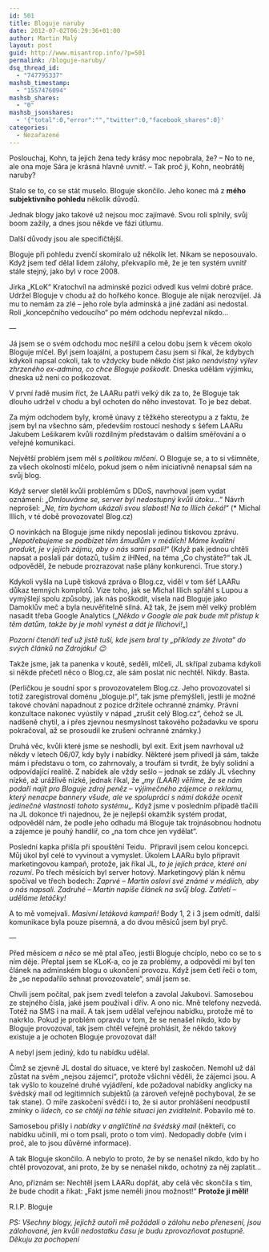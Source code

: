 ```yaml
---
id: 501
title: Bloguje naruby
date: 2012-07-02T06:29:36+01:00
author: Martin Malý
layout: post
guid: http://www.misantrop.info/?p=501
permalink: /bloguje-naruby/
dsq_thread_id:
  - "747795337"
mashsb_timestamp:
  - "1557476094"
mashsb_shares:
  - "0"
mashsb_jsonshares:
  - '{"total":0,"error":"","twitter":0,"facebook_shares":0}'
categories:
  - Nezařazené
---
```

Poslouchaj, Kohn, ta jejich žena tedy krásy moc nepobrala, že? &#8211; No to ne, ale ona moje Sára je krásná hlavně uvnitř. &#8211; Tak proč ji, Kohn, neobrátěj naruby?

<!--more-->

Stalo se to, co se stát muselo. Bloguje skončilo. Jeho konec má z **mého subjektivního pohledu** několik důvodů.

Jednak blogy jako takové už nejsou moc zajímavé. Svou roli splnily, svůj boom zažily, a dnes jsou někde ve fázi útlumu.

Další důvody jsou ale specifičtější.

Bloguje při pohledu zvenčí skomíralo už několik let. Nikam se neposouvalo. Když jsem teď dělal lidem zálohy, překvapilo mě, že je ten systém uvnitř stále stejný, jako byl v roce 2008.

Jirka &#8222;KLoK&#8220; Kratochvíl na adminské pozici odvedl kus velmi dobré práce. Udržel Bloguje v chodu až do hořkého konce. Bloguje ale nijak nerozvíjel. Já mu to nemám za zlé &#8211; jeho role byla adminská a jiné zadání asi nedostal. Roli &#8222;koncepčního vedoucího&#8220; po mém odchodu nepřevzal nikdo&#8230;

&#8212;

Já jsem se o svém odchodu moc nešířil a celou dobu jsem k věcem okolo Bloguje mlčel. Byl jsem loajální, a postupem času jsem si říkal, že kdybych kdykoli napsal cokoli, tak to vždycky bude někdo číst jako _nenávistný výlev zhrzeného ex-admina, co chce Bloguje poškodit_. Dneska udělám výjimku, dneska už není co poškozovat.

V první řadě musím říct, že LAARu patří velký dík za to, že Bloguje tak dlouho udržel v chodu a byl ochoten do něho investovat. To je bez debat.

Za mým odchodem byly, kromě únavy z těžkého stereotypu a z faktu, že jsem byl na všechno sám, především rostoucí neshody s šéfem LAARu Jakubem Lešikarem kvůli rozdílným představám o dalším směřování a o veřejné komunikaci.

Největší problém jsem měl s _politikou mlčení_. O Bloguje se, a to si všimněte, za všech okolností mlčelo, pokud jsem o něm iniciativně nenapsal sám na svůj blog.

Když server sletěl kvůli problémům s DDoS, navrhoval jsem vydat oznámení: &#8222;_Omlouváme se, server byl nedostupný kvůli útoku&#8230;_&#8220; Návrh neprošel: &#8222;_Ne, tím bychom ukázali svou slabost! Na to Illich čeká!_&#8220; (* Michal Illich, v té době provozovatel Blog.cz)

O novinkách na Bloguje jsme nikdy neposlali jedinou tiskovou zprávu. &#8222;_Nepotřebujeme se podbízet těm šmudlům v médiích! Máme kvalitní produkt, je v jejich zájmu, aby o nás sami psali!_&#8220; (Když pak jednou chtěli napsat a poslali pár dotazů, tuším z iHNed, na téma &#8222;Co chystáte?&#8220; tak JL odpověděl, že nebude prozrazovat naše plány konkurenci. True story.)

Kdykoli vyšla na Lupě tisková zpráva o Blog.cz, viděl v tom šéf LAARu důkaz temných komplotů. Vize toho, jak se Michal Illich spřáhl s Lupou a vymýšlejí spolu způsoby, jak nás poškodit, visela nad Bloguje jako Damoklův meč a byla neuvěřitelně silná. Až tak, že jsem měl velký problém nasadit třeba Google Analytics (&#8222;_Někdo v Google ale pak bude mít přístup k těm datům, takže by je mohl vynést a dát je Illichovi!_&#8222;)

_Pozorní čtenáři teď už jistě tuší, kde jsem bral ty &#8222;příklady ze života&#8220; do svých článků na Zdrojáku! 😉_

Takže jsme, jak ta panenka v koutě, seděli, mlčeli, JL skřípal zubama kdykoli si někde přečetl něco o Blog.cz, ale sám poslat nic nechtěl. Nikdy. Basta.

(Perličkou je soudní spor s provozovatelem Blog.cz. Jeho provozovatel si totiž zaregistroval doménu &#8222;bloguje.pl&#8220;, tak jsme přemýšleli, jestli je možné takové chování napadnout z pozice držitele ochranné známky. Právní konzultace nakonec vyústily v nápad &#8222;zrušit celý Blog.cz&#8220;, čehož se JL nadšeně chytil, a i přes zjevnou nesmyslnost takového požadavku ve sporu pokračoval, až se prosoudil ke zrušení ochranné známky.)

Druhá věc, kvůli které jsme se neshodli, byl exit. Exit jsem navrhoval už někdy v letech 06/07, kdy byly i nabídky. Některé jsem přivedl já sám, takže mám i představu o tom, co zahrnovaly, a troufám si tvrdit, že byly solidní a odpovídající realitě. Z nabídek ale vždy sešlo &#8211; jednak se zdály JL všechny nízké, až urážlivě nízké, jednak říkal, že &#8222;_my (LAAR) věříme, že se nám podaří najít pro Bloguje zdroj peněz &#8211; výjimečného zájemce o reklamu, který nenacpe bannery všude, ale ve spolupráci s námi dokáže ocenit jedinečné vlastnosti tohoto systému_&#8222;. Když jsme v posledním případě tlačili na JL dokonce tři najednou, že je nejlepší okamžik systém prodat, odpověděl nám, že podle jeho odhadu má Bloguje tak trojnásobnou hodnotu a zájemce je pouhý handlíř, co &#8222;na tom chce jen vydělat&#8220;.

Poslední kapka přišla při spouštění Teidu.  Připravil jsem celou koncepci. Můj úkol byl celé to vyvinout a vymyslet. Úkolem LAARu bylo připravit marketingovou kampaň, protože, jak říkal JL, _to je jejich práce, které oni rozumí_. Po třech měsících byl server hotový. Marketingový plán k němu spočíval ve třech bodech: _Zaprvé &#8211; Martin osloví své známé v médiích, aby o nás napsali. Zadruhé &#8211; Martin napíše článek na svůj blog. Zatřetí &#8211; uděláme letáčky!_

A to mě vomejvali. _Masivní letáková kampaň!_ Body 1, 2 i 3 jsem odmítl, další komunikace byla pouze písemná, a do dvou měsíců jsem byl pryč.

&#8212;

Před měsícem _a něco_ se mě ptal aTeo, jestli Bloguje chcíplo, nebo co se to s ním děje. Přeptal jsem se KLoK-a, co je za problémy, a odpovědí mi byl ten článek na adminském blogu o ukončení provozu. Když jsem četl řeči o tom, že &#8222;se nepodařilo sehnat provozovatele&#8220;, smál jsem se.

Chvíli jsem počítal, pak jsem zvedl telefon a zavolal Jakubovi. Samosebou ze stejného čísla, jaké jsem používal i dřív. A ono nic. Mně telefony nezvedá. Totéž na SMS i na mail. A tak jsem udělal veřejnou nabídku, protože mě to nakrklo. Pokud je problém opravdu v tom, že se nenašel nikdo, kdo by Bloguje provozoval, tak jsem chtěl veřejně prohlásit, že někdo takový existuje a je ochoten Bloguje provozovat dál!

A nebyl jsem jediný, kdo tu nabídku udělal.

Čímž se zjevně JL dostal do situace, ve které byl zaskočen. Nemohl už dál zůstat na svém &#8222;nejsou zájemci&#8220;, protože všichni věděli, že zájemci jsou. A tak vyšlo to kouzelné druhé vyjádření, kde požadoval nabídky anglicky na švédský mail od legitimních subjektů (a zároveň veřejně pochyboval, že se tak stane). O míře zaskočení svědčí i to, že si autor prohlášení neodpustil zmínky o _lidech, co se chtějí na téhle situaci jen zviditelnit_. Pobavilo mě to.

Samosebou přišly i _nabídky v angličtině na švédský mail_ (někteří, co nabídku učinili, mi o tom psali, proto o tom vím). Nedopadly dobře (vím i proč, ale to jsou důvěrné informace).

A tak Bloguje skončilo. A nebylo to proto, že by se nenašel nikdo, kdo by ho chtěl provozovat, ani proto, že by se nenašel nikdo, ochotný za něj zaplatit&#8230;

Ano, přiznám se: Nechtěl jsem LAARu dopřát, aby celá věc skončila s tím, že bude chodit a říkat: &#8222;Fakt jsme neměli jinou možnost!&#8220; **Protože ji měli!**

R.I.P. Bloguje

_PS: Všechny blogy, jejichž autoři mě požádali o zálohu nebo přenesení, jsou zálohované, jen kvůli nedostatku času je budu zprovozňovat postupně. Děkuju za pochopení_